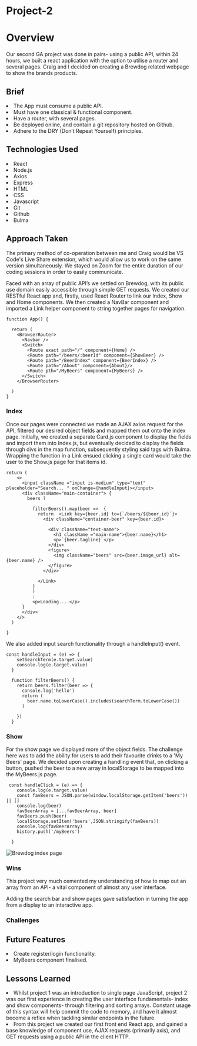 # Project-2

<h1>Overview</h1>

<p>Our second GA project was done in pairs- using a public API, within 24 hours, we built a react application with the option to utilise a router and several pages. Craig and I decided on creating a Brewdog related webpage to show the brands products.</p>

<h2>Brief</h2>

<li>The App must consume a public API.</li>
<li>Must have one classical & functional component.</li>
<li>Have a router, with several pages.</li>
<li>Be deployed online, and contain a git repository hosted on Github.</li>
<li>Adhere to the DRY (Don’t Repeat Yourself) principles.</li>

<h2>Technologies Used</h2>

<li>React</li>
<li>Node.js</li>
<li>Axios</li>
<li>Express</li>
<li>HTML</li>
<li>CSS</li>
<li>Javascript</li>
<li>Git</li>
<li>Github</li>
<li>Bulma</li>

<h2>Approach Taken</h2>

<p>The primary method of co-operation between me and Craig would be VS Code's Live Share extension, which would allow us to work on the same version simultaneously. We stayed on Zoom for the entire duration of our coding sessions in order to easily communicate.</p>

<p>Faced with an array of public API’s we settled on Brewdog, with its public use domain easily accessible through simple GET requests. We created our RESTful React app and, firstly, used React Router to link our Index, Show and Home components. We then created a NavBar component and imported a Link helper component to string together pages for navigation.</p>

```
function App() {

  return (  
    <BrowserRouter> 
      <Navbar /> 
      <Switch>
        <Route exact path="/" component={Home} />
        <Route path="/beers/:beerId" component={ShowBeer} />
        <Route path="/BeerIndex" component={BeerIndex} /> 
        <Route path="/About" component={About}/>
        <Route pth="/MyBeers" component={MyBeers} />
      </Switch>
    </BrowserRouter>
  
  )
}
```

<h3>Index</h3>

<p>Once our pages were connected we made an AJAX axios request for the API, filtered our desired object fields and mapped them out onto the index page. Initially, we created a separate Card.js component to display the fields and import them into Index.js, but eventually decided to display the fields through divs in the map function, subsequently styling said tags with Bulma. Wrapping the function in a Link ensued clicking a single card would take the user to the Show.js page for that items id.</p>

```
return ( 
    <>
      <input className ="input is-medium" type="text" placeholder="Search... " onChange={handleInput}></input>
      <div className="main-container"> {
        beers ? 

          filterBeers().map(beer =>  {
            return  <Link key={beer.id} to={`/beers/${beer.id}`}>
              <div className="container-beer" key={beer.id}> 
              
                <div className="text-name">
                  <h1 className ="main-name">{beer.name}</h1>
                  <p>`{beer.tagline}`</p>
                </div>
                <figure>
                  <img className="beers" src={beer.image_url} alt={beer.name} />
                </figure>
              </div>
            
            </Link>           
          }
          )
          :       
          <p>Loading....</p>
      }
      </div>
    </>
  )

}
```
<p>We also added input search functionality through a handleInput() event.</p>

```
const handleInput = (e) => {
    setSearchTerm(e.target.value)
    console.log(e.target.value)
  }

  function filterBeers() {
    return beers.filter(beer => {
      console.log('hello')
      return (
        beer.name.toLowerCase().includes(searchTerm.toLowerCase())
      )
  
    })
  }
```

<h3>Show</h3>

<p>For the show page we displayed more of the object fields. The challenge here was to add the ability for users to add their favourite drinks to a 'My Beers' page. We decided upon creating a handling event that, on clicking a button, pushed the beer to a new array in localStorage to be mapped into the MyBeers.js page.</p>

```
 const handleClick = (e) => {
    console.log(e.target.value)
    const favBeers = JSON.parse(window.localStorage.getItem('beers')) || []
    console.log(beer)
    favBeerArray = [...favBeerArray, beer]
    favBeers.push(beer)
    localStorage.setItem('beers',JSON.stringify(favBeers))
    console.log(favBeerArray)
    history.push('/myBeers')
  
  }
```

<img src="https://i.imgur.com/JEanOVg.png" alt="Brewdog index page"/>

<h3>Wins</h3>

<p>This project very much cemented my understanding of how to map out an array from an API- a vital component of almost any user interface.</p>

<p>Adding the search bar and show pages gave satisfaction in turning the app from a display to an interactive app.</p>

<h3>Challenges</h3>

<p></p>

<h2>Future Features</h2>

<li>Create register/login functionality.</li>
<li>MyBeers component finalised.</li>

<h2>Lessons Learned</h2>

<li>Whilst project 1 was an introduction to single page JavaScript, project 2 was our first experience in creating the user interface fundamentals- index and show components- through filtering and sorting arrays. Constant usage of this syntax will help commit the code to memory, and have it almost become a reflex when tackling similar endpoints in the future.</li>

<li>From this project we created our first front end React app, and gained a base knowledge of component use, AJAX requests (primarily axis), and GET requests using a public API in the client HTTP.</li>

